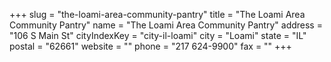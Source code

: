 +++
slug = "the-loami-area-community-pantry"
title = "The Loami Area Community Pantry"
name = "The Loami Area Community Pantry"
address = "106 S Main St"
cityIndexKey = "city-il-loami"
city = "Loami"
state = "IL"
postal = "62661"
website = ""
phone = "217 624-9900"
fax = ""
+++

